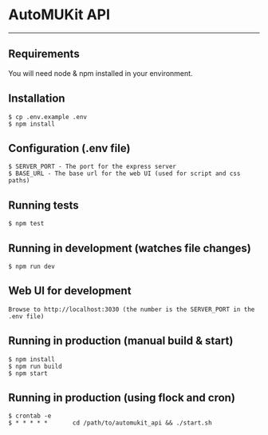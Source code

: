 
# AutoMUKit API

---
## Requirements

You will need node & npm installed in your environment.

## Installation

    $ cp .env.example .env
    $ npm install

## Configuration (.env file)

    $ SERVER_PORT - The port for the express server
    $ BASE_URL - The base url for the web UI (used for script and css paths)

## Running tests

    $ npm test

## Running in development (watches file changes)

    $ npm run dev

## Web UI for development

    Browse to http://localhost:3030 (the number is the SERVER_PORT in the .env file)

## Running in production (manual build & start)

    $ npm install
    $ npm run build
    $ npm start

## Running in production (using flock and cron)

    $ crontab -e
    $ * * * * *       cd /path/to/automukit_api && ./start.sh 
